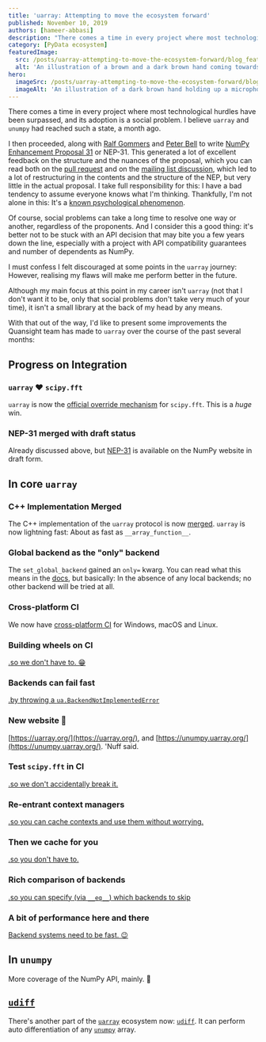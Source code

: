 ```yaml
---
title: 'uarray: Attempting to move the ecosystem forward'
published: November 10, 2019
authors: [hameer-abbasi]
description: "There comes a time in every project where most technological hurdles have been surpassed, and its adoption is a social problem. I believe uarray and unumpy had reached such a state, a month ago. I'd like to present some improvements the Quansight team has made to uarray over the course of the past several months."
category: [PyData ecosystem]
featuredImage:
  src: /posts/uarray-attempting-to-move-the-ecosystem-forward/blog_feature_var1.svg
  alt: 'An illustration of a brown and a dark brown hand coming towards each other to pass a business card with the logo of Quansight Labs.'
hero:
  imageSrc: /posts/uarray-attempting-to-move-the-ecosystem-forward/blog_hero_var2.svg
  imageAlt: 'An illustration of a dark brown hand holding up a microphone, with some graphical elements highlighting the top of the microphone.'
---
```


There comes a time in every project where most technological hurdles have been surpassed, and its adoption is a social problem. I believe `uarray` and `unumpy` had reached such a state, a month ago.

I then proceeded, along with [Ralf Gommers](https://github.com/rgommers) and [Peter Bell](https://github.com/peterbell10) to write [NumPy Enhancement Proposal 31](https://numpy.org/neps/nep-0031-uarray.html) or NEP-31. This generated a lot of excellent feedback on the structure and the nuances of the proposal, which you can read both on the [pull request](https://numpy.org/neps/nep-0031-uarray.html) and on the [mailing list discussion](https://mail.python.org/pipermail/numpy-discussion/2019-September/079961.html), which led to a lot of restructuring in the contents and the structure of the NEP, but very little in the actual proposal. I take full responsibility for this: I have a bad tendency to assume everyone knows what I'm thinking. Thankfully, I'm not alone in this: It's a [known psychological phenomenon](https://en.wikipedia.org/wiki/Curse_of_knowledge).

Of course, social problems can take a long time to resolve one way or another, regardless of the proponents. And I consider this a good thing: it's better not to be stuck with an API decision that may bite you a few years down the line, especially with a project with API compatibility guarantees and number of dependents as NumPy.

I must confess I felt discouraged at some points in the `uarray` journey: However, realising my flaws will make me perform better in the future.

Although my main focus at this point in my career isn't `uarray` (not that I don't want it to be, only that social problems don't take very much of your time), it isn't a small library at the back of my head by any means.

With that out of the way, I'd like to present some improvements the Quansight team has made to `uarray` over the course of the past several months:

## Progress on Integration

### `uarray` ❤️ `scipy.fft`

`uarray` is now the [official override mechanism](https://scipy.github.io/devdocs/reference/fft.html#backend-control) for `scipy.fft`. This is a _huge_ win.

### NEP-31 merged with draft status

Already discussed above, but [NEP-31](https://numpy.org/neps/nep-0031-uarray.html) is available on the NumPy website in draft form.

## In core `uarray`

### C++ Implementation Merged

The C++ implementation of the `uarray` protocol is now [merged](https://github.com/Quansight-Labs/uarray/pull/170). `uarray` is now lightning fast: About as fast as `__array_function__`.

### Global backend as the "only" backend

The `set_global_backend` gained an `only=` kwarg. You can read what this means in the [docs](https://uarray.org/en/latest/generated/uarray.set_global_backend.html), but basically: In the absence of any local backends; no other backend will be tried at all.

### Cross-platform CI

We now have [cross-platform CI](https://github.com/Quansight-Labs/uarray/pull/178) for Windows, macOS and Linux.

### Building wheels on CI

[.so we don't have to. 😁](https://github.com/Quansight-Labs/uarray/pull/193)

### Backends can fail fast

[.by throwing a `ua.BackendNotImplementedError`](https://github.com/Quansight-Labs/uarray/pull/199)

### New website 🥳

[https://uarray.org/](https://uarray.org/), and [https://unumpy.uarray.org/](https://unumpy.uarray.org/). 'Nuff said.

### Test `scipy.fft` in CI

[.so we don't accidentally break it.](https://github.com/Quansight-Labs/uarray/commit/ddbdad8bec3c94258e646313bcb20189f103a120)

### Re-entrant context managers

[.so you can cache contexts and use them without worrying.](https://github.com/Quansight-Labs/uarray/pull/207)

### Then we cache for you

[.so you don't have to.](https://github.com/Quansight-Labs/uarray/pull/210)

### Rich comparison of backends

[.so you can specify (via `__eq__`) which backends to skip](https://github.com/Quansight-Labs/uarray/pull/212)

### A bit of performance here and there

[Backend systems need to be fast. 😉](https://github.com/Quansight-Labs/uarray/pull/212)

## In `unumpy`

More coverage of the NumPy API, mainly. 🏃‍

## [`udiff`](https://github.com/Quansight-Labs/udiff)

There's another part of the [`uarray`](https://uarray.org/) ecosystem now: [`udiff`](https://github.com/Quansight-Labs/udiff). It can perform auto differentiation of any [`unumpy`](https://unumpy.uarray.org/) array.
